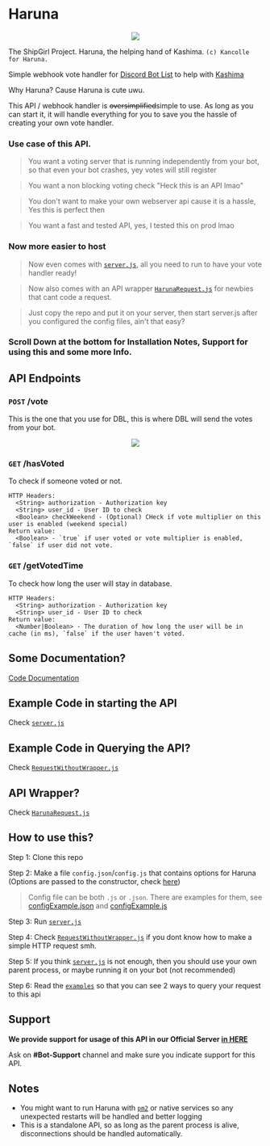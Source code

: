 # Haruna
<p align="center">
  <img src="https://vignette.wikia.nocookie.net/kancolle/images/6/61/Haruna_Shopping_Full.png/revision/latest/">
</p>

The ShipGirl Project. Haruna, the helping hand of Kashima. ``(c) Kancolle for Haruna.``

Simple webhook vote handler for [Discord Bot List](https://discordbots.org/) to help with [Kashima](https://discordbots.org/bot/424137718961012737)

Why Haruna? Cause Haruna is cute uwu.

This API / webhook handler is ~~oversimplified~~simple to use. As long as you can start it, it will handle everything for you to save you the hassle of creating your own vote handler.

### Use case of this API.
> You want a voting server that is running independently from your bot, so that even your bot crashes, yey votes will still register

> You want a non blocking voting check "Heck this is an API lmao"

> You don't want to make your own webserver api cause it is a hassle, Yes this is perfect then

> You want a fast and tested API, yes, I tested this on prod lmao

### Now more easier to host
> Now even comes with [`server.js`](https://github.com/deivu/haruna/blob/master/server.js), all you need to run to have your vote handler ready!

> Now also comes with an API wrapper [`HarunaRequest.js`](https://github.com/Deivu/Haruna/blob/master/wrapper/HarunaRequest.js) for newbies that cant code a request.

> Just copy the repo and put it on your server, then start server.js after you configured the config files, ain't that easy?

### Scroll Down at the bottom for Installation Notes, Support for using this and some more Info.

## API Endpoints
### `POST` /vote
This is the one that you use for DBL, this is where DBL will send the votes from your bot.

<p align="center">
  <img src="https://i.imgur.com/fBhIdVC.jpg">
</p>

### `GET` /hasVoted
To check if someone voted or not.
```
HTTP Headers:
  <String> authorization - Authorization key
  <String> user_id - User ID to check
  <Boolean> checkWeekend - (Optional) CHeck if vote multiplier on this user is enabled (weekend special)
Return value:
  <Boolean> - `true` if user voted or vote multiplier is enabled, `false` if user did not vote.
```

### `GET` /getVotedTime
To check how long the user will stay in database.
```
HTTP Headers:
  <String> authorization - Authorization key
  <String> user_id - User ID to check
Return value:
  <Number|Boolean> - The duration of how long the user will be in cache (in ms), `false` if the user haven't voted.
```

## Some Documentation?
[Code Documentation](https://deivu.github.io/Haruna?api)

## Example Code in starting the API
Check [`server.js`](https://github.com/deivu/haruna/blob/master/server.js)

## Example Code in Querying the API?
Check [`RequestWithoutWrapper.js`](https://github.com/Deivu/Haruna/blob/master/examples/RequestWithoutWrapper.js)

## API Wrapper?
Check [`HarunaRequest.js`](https://github.com/Deivu/Haruna/blob/master/wrapper/HarunaRequest.js)

## How to use this?
Step 1: Clone this repo

Step 2: Make a file `config.json`/`config.js` that contains options for Haruna (Options are passed to the constructor, check [here](https://deivu.github.io/Haruna?api))

> Config file can be both `.js` or `.json`. There are examples for them, see [configExample.json](https://github.com/deivu/haruna/blob/master/configExample.json) and [configExample.js](https://github.com/deivu/haruna/blob/master/configExample.js)

Step 3: Run [`server.js`](https://github.com/deivu/haruna/blob/master/server.js)

Step 4: Check [`RequestWithoutWrapper.js`](https://github.com/Deivu/Haruna/blob/master/examples/RequestWithoutWrapper.js) if you dont know how to make a simple HTTP request smh.

Step 5: If you think [`server.js`](https://github.com/deivu/haruna/blob/master/server.js) is not enough, then you should use your own parent process, or maybe running it on your bot (not recommended)

Step 6: Read the [`examples`](https://github.com/Deivu/Haruna/tree/master/examples) so that you can see 2 ways to query your request to this api

## Support
**We provide support for usage of this API in our Official Server [in HERE](https://discordapp.com/invite/FVqbtGu)**

Ask on **#Bot-Support** channel and make sure you indicate support for this API.

## Notes
* You might want to run Haruna with [`pm2`](http://pm2.keymetrics.io/) or native services so any unexpected restarts will be handled and better logging
* This is a standalone API, so as long as the parent process is alive, disconnections should be handled automatically.
